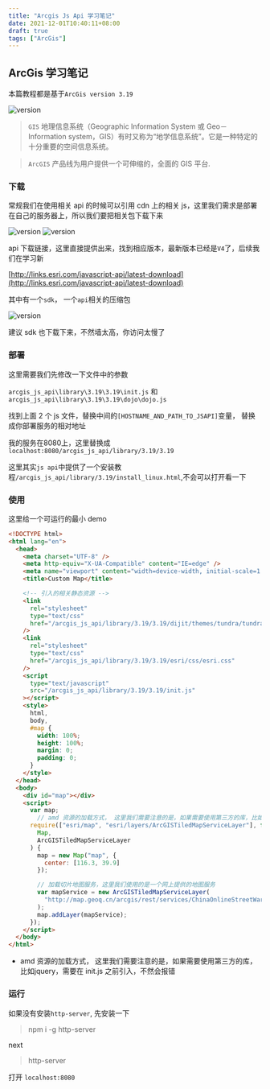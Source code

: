 ```yaml
---
title: "Arcgis Js Api 学习笔记"
date: 2021-12-01T10:40:11+08:00
draft: true
tags: ["ArcGis"]
---
```


## ArcGis 学习笔记

本篇教程都是基于`ArcGis version 3.19`

![version](/snapshots/gis-1.png)

> `GIS` 地理信息系统（Geographic Information System 或 Geo－Information system，GIS）有时又称为“地学信息系统”。它是一种特定的十分重要的空间信息系统。

> `ArcGIS` 产品线为用户提供一个可伸缩的，全面的 GIS 平台.

### 下载

常规我们在使用相关 api 的时候可以引用 cdn 上的相关 js，这里我们需求是部署在自己的服务器上，所以我们要把相关包下载下来

![version](/snapshots/gis-2.png)
![version](/snapshots/gis-3.png)

api 下载链接，这里直接提供出来，找到相应版本，最新版本已经是`V4`了，后续我们在学习新

[http://links.esri.com/javascript-api/latest-download](http://links.esri.com/javascript-api/latest-download)

其中有一个`sdk`， 一个`api`相关的压缩包

![version](/snapshots/gis-4.png)

建议 sdk 也下载下来，不然墙太高，你访问太慢了

### 部署

这里需要我们先修改一下文件中的参数

`arcgis_js_api\library\3.19\3.19\init.js` 和 `arcgis_js_api\library\3.19\3.19\dojo\dojo.js`

找到上面 2 个 js 文件，替换中间的`[HOSTNAME_AND_PATH_TO_JSAPI]`变量， 替换成你部署服务的相对地址

我的服务在8080上，这里替换成`localhost:8080/arcgis_js_api/library/3.19/3.19`

这里其实`js api`中提供了一个安装教程`/arcgis_js_api/library/3.19/install_linux.html`,不会可以打开看一下

### 使用

这里给一个可运行的最小 demo

```html
<!DOCTYPE html>
<html lang="en">
  <head>
    <meta charset="UTF-8" />
    <meta http-equiv="X-UA-Compatible" content="IE=edge" />
    <meta name="viewport" content="width=device-width, initial-scale=1.0" />
    <title>Custom Map</title>

    <!-- 引入的相关静态资源 -->
    <link
      rel="stylesheet"
      type="text/css"
      href="/arcgis_js_api/library/3.19/3.19/dijit/themes/tundra/tundra.css"
    />
    <link
      rel="stylesheet"
      type="text/css"
      href="/arcgis_js_api/library/3.19/3.19/esri/css/esri.css"
    />
    <script
      type="text/javascript"
      src="/arcgis_js_api/library/3.19/3.19/init.js"
    ></script>
    <style>
      html,
      body,
      #map {
        width: 100%;
        height: 100%;
        margin: 0;
        padding: 0;
      }
    </style>
  </head>
  <body>
    <div id="map"></div>
    <script>
      var map;
        // amd 资源的加载方式， 这里我们需要注意的是，如果需要使用第三方的库，比如jquery，需要在 init.js 之前引入，不然会报错
      require(["esri/map", "esri/layers/ArcGISTiledMapServiceLayer"], function (
        Map,
        ArcGISTiledMapServiceLayer
      ) {
        map = new Map("map", {
          center: [116.3, 39.9]
        });

        // 加载切片地图服务，这里我们使用的是一个网上提供的地图服务
        var mapService = new ArcGISTiledMapServiceLayer(
          "http://map.geoq.cn/arcgis/rest/services/ChinaOnlineStreetWarm/MapServer"
        );
        map.addLayer(mapService);
      });
    </script>
  </body>
</html>
```
- amd 资源的加载方式， 这里我们需要注意的是，如果需要使用第三方的库，比如jquery，需要在 init.js 之前引入，不然会报错

### 运行

如果没有安装`http-server`, 先安装一下

> npm i -g http-server

next

> http-server

打开 `localhost:8080`



